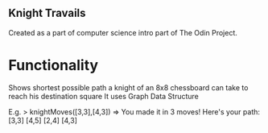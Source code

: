 ## Knight Travails
Created as a part of computer science intro part of The Odin Project.

# Functionality
Shows shortest possible path a knight of an 8x8 chessboard can take to reach his destination square
It uses Graph Data Structure

E.g.  > knightMoves([3,3],[4,3])
  => You made it in 3 moves!  Here's your path:
    [3,3]
    [4,5]
    [2,4]
    [4,3]
